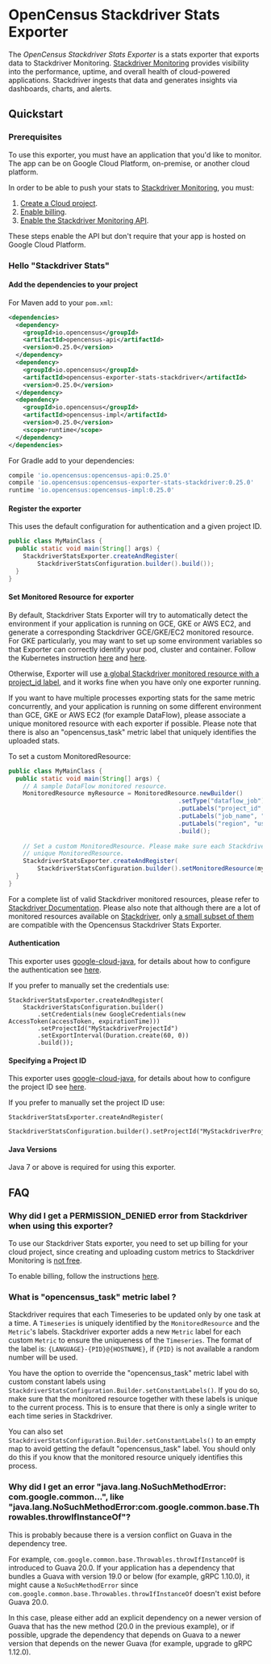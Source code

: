 # OpenCensus Stackdriver Stats Exporter

The *OpenCensus Stackdriver Stats Exporter* is a stats exporter that exports data to 
Stackdriver Monitoring. [Stackdriver Monitoring][stackdriver-monitoring] provides visibility into 
the performance, uptime, and overall health of cloud-powered applications. Stackdriver ingests that 
data and generates insights via dashboards, charts, and alerts.

## Quickstart

### Prerequisites

To use this exporter, you must have an application that you'd like to monitor. The app can be on 
Google Cloud Platform, on-premise, or another cloud platform.

In order to be able to push your stats to [Stackdriver Monitoring][stackdriver-monitoring], you must:

1. [Create a Cloud project](https://support.google.com/cloud/answer/6251787?hl=en).
2. [Enable billing](https://support.google.com/cloud/answer/6288653#new-billing).
3. [Enable the Stackdriver Monitoring API](https://console.cloud.google.com/apis/dashboard).

These steps enable the API but don't require that your app is hosted on Google Cloud Platform.

### Hello "Stackdriver Stats"

#### Add the dependencies to your project

For Maven add to your `pom.xml`:
```xml
<dependencies>
  <dependency>
    <groupId>io.opencensus</groupId>
    <artifactId>opencensus-api</artifactId>
    <version>0.25.0</version>
  </dependency>
  <dependency>
    <groupId>io.opencensus</groupId>
    <artifactId>opencensus-exporter-stats-stackdriver</artifactId>
    <version>0.25.0</version>
  </dependency>
  <dependency>
    <groupId>io.opencensus</groupId>
    <artifactId>opencensus-impl</artifactId>
    <version>0.25.0</version>
    <scope>runtime</scope>
  </dependency>
</dependencies>
```

For Gradle add to your dependencies:
```groovy
compile 'io.opencensus:opencensus-api:0.25.0'
compile 'io.opencensus:opencensus-exporter-stats-stackdriver:0.25.0'
runtime 'io.opencensus:opencensus-impl:0.25.0'
```

#### Register the exporter

This uses the default configuration for authentication and a given project ID.

```java
public class MyMainClass {
  public static void main(String[] args) {
    StackdriverStatsExporter.createAndRegister(
        StackdriverStatsConfiguration.builder().build());
  }
}
```

#### Set Monitored Resource for exporter

By default, Stackdriver Stats Exporter will try to automatically detect the environment if your 
application is running on GCE, GKE or AWS EC2, and generate a corresponding Stackdriver GCE/GKE/EC2 
monitored resource. For GKE particularly, you may want to set up some environment variables so that 
Exporter can correctly identify your pod, cluster and container. Follow the Kubernetes instruction 
[here](https://cloud.google.com/kubernetes-engine/docs/tutorials/custom-metrics-autoscaling#exporting_metrics_from_the_application) 
and [here](https://kubernetes.io/docs/tasks/inject-data-application/environment-variable-expose-pod-information/).

Otherwise, Exporter will use [a global Stackdriver monitored resource with a project_id label](https://cloud.google.com/monitoring/api/resources#tag_global), 
and it works fine when you have only one exporter running. 

If you want to have multiple processes exporting stats for the same metric concurrently, and your 
application is running on some different environment than GCE, GKE or AWS EC2 (for example DataFlow), 
please associate a unique monitored resource with each exporter if possible. 
Please note that there is also an "opencensus_task" metric label that uniquely identifies the 
uploaded stats.

To set a custom MonitoredResource:

```java
public class MyMainClass {
  public static void main(String[] args) {
    // A sample DataFlow monitored resource.
    MonitoredResource myResource = MonitoredResource.newBuilder()
                                               .setType("dataflow_job")
                                               .putLabels("project_id", "my_project")
                                               .putLabels("job_name", "my_job")
                                               .putLabels("region", "us-east1")
                                               .build();
    
    // Set a custom MonitoredResource. Please make sure each Stackdriver Stats Exporter has a 
    // unique MonitoredResource.      
    StackdriverStatsExporter.createAndRegister(
        StackdriverStatsConfiguration.builder().setMonitoredResource(myResource).build());
  }
}
```

For a complete list of valid Stackdriver monitored resources, please refer to [Stackdriver 
Documentation](https://cloud.google.com/monitoring/custom-metrics/creating-metrics#which-resource).
Please also note that although there are a lot of monitored resources available on [Stackdriver](https://cloud.google.com/monitoring/api/resources), 
only [a small subset of them](https://cloud.google.com/monitoring/custom-metrics/creating-metrics#which-resource) 
are compatible with the Opencensus Stackdriver Stats Exporter.

#### Authentication

This exporter uses [google-cloud-java](https://github.com/GoogleCloudPlatform/google-cloud-java),
for details about how to configure the authentication see [here](https://github.com/GoogleCloudPlatform/google-cloud-java#authentication).

If you prefer to manually set the credentials use:
```
StackdriverStatsExporter.createAndRegister(
    StackdriverStatsConfiguration.builder()
        .setCredentials(new GoogleCredentials(new AccessToken(accessToken, expirationTime)))
        .setProjectId("MyStackdriverProjectId")
        .setExportInterval(Duration.create(60, 0))
        .build());
```

#### Specifying a Project ID

This exporter uses [google-cloud-java](https://github.com/GoogleCloudPlatform/google-cloud-java),
for details about how to configure the project ID see [here](https://github.com/GoogleCloudPlatform/google-cloud-java#specifying-a-project-id).

If you prefer to manually set the project ID use:
```
StackdriverStatsExporter.createAndRegister(
    StackdriverStatsConfiguration.builder().setProjectId("MyStackdriverProjectId").build());
```

#### Java Versions

Java 7 or above is required for using this exporter.

## FAQ
### Why did I get a PERMISSION_DENIED error from Stackdriver when using this exporter?
To use our Stackdriver Stats exporter, you need to set up billing for your cloud project, since
creating and uploading custom metrics to Stackdriver Monitoring is
[not free](https://cloud.google.com/stackdriver/pricing_v2#monitoring-costs).

To enable billing, follow the instructions [here](https://support.google.com/cloud/answer/6288653#new-billing).

### What is "opencensus_task" metric label ?
Stackdriver requires that each Timeseries to be updated only by one task at a time. A
`Timeseries` is uniquely identified by the `MonitoredResource` and the `Metric`'s labels.
Stackdriver exporter adds a new `Metric` label for each custom `Metric` to ensure the uniqueness
of the `Timeseries`. The format of the label is: `{LANGUAGE}-{PID}@{HOSTNAME}`, if `{PID}` is not
available a random number will be used.

You have the option to override the "opencensus_task" metric label with custom constant labels using
`StackdriverStatsConfiguration.Builder.setConstantLabels()`. If you do so, make sure that the 
monitored resource together with these labels is unique to the current process. This is to ensure 
that there is only a single writer to each time series in Stackdriver.

You can also set `StackdriverStatsConfiguration.Builder.setConstantLabels()` to an empty map to 
avoid getting the default "opencensus_task" label. You should only do this if you know that the 
monitored resource uniquely identifies this process.

### Why did I get an error "java.lang.NoSuchMethodError: com.google.common...", like "java.lang.NoSuchMethodError:com.google.common.base.Throwables.throwIfInstanceOf"?
This is probably because there is a version conflict on Guava in the dependency tree.

For example, `com.google.common.base.Throwables.throwIfInstanceOf` is introduced to Guava 20.0.
If your application has a dependency that bundles a Guava with version 19.0 or below
(for example, gRPC 1.10.0), it might cause a `NoSuchMethodError` since
`com.google.common.base.Throwables.throwIfInstanceOf` doesn't exist before Guava 20.0.

In this case, please either add an explicit dependency on a newer version of Guava that has the 
new method (20.0 in the previous example), or if possible, upgrade the dependency that depends on 
Guava to a newer version that depends on the newer Guava (for example, upgrade to gRPC 1.12.0).

[stackdriver-monitoring]: https://cloud.google.com/monitoring/
